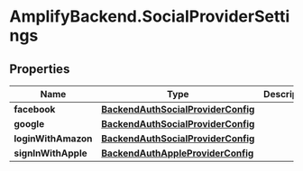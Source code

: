 # AmplifyBackend.SocialProviderSettings

## Properties

Name | Type | Description | Notes
------------ | ------------- | ------------- | -------------
**facebook** | [**BackendAuthSocialProviderConfig**](BackendAuthSocialProviderConfig.md) |  | [optional] 
**google** | [**BackendAuthSocialProviderConfig**](BackendAuthSocialProviderConfig.md) |  | [optional] 
**loginWithAmazon** | [**BackendAuthSocialProviderConfig**](BackendAuthSocialProviderConfig.md) |  | [optional] 
**signInWithApple** | [**BackendAuthAppleProviderConfig**](BackendAuthAppleProviderConfig.md) |  | [optional] 


